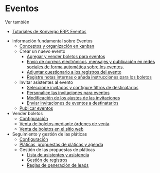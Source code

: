 # Eventos

<div class="alert alert-secondary">
<p class="alert-title">
Ver también</p><ul>
<li><p><a href="https://www.odoo.com/slides/surveys-63">Tutoriales de Konvergo ERP: Eventos</a></p></li>
</ul>
</div>

  * Información fundamental sobre Eventos
    * [Conceptos y organización en kanban](events/event_essentials#kanban-concepts-and-organization)
    * Crear un nuevo evento
      * [Agregar y vender boletos para eventos](events/event_essentials#add-and-sell-event-tickets)
      * [Envío de correos electrónicos, mensajes y publicación en redes sociales de forma automática sobre los eventos.](events/event_essentials#send-automated-emails-text-and-social-posts-to-event-attendees)
      * [Adjuntar cuestionario a los registros del evento](events/event_essentials#attach-a-questionnaire-to-event-registrations)
      * [Registre notas internas o añada instrucciones para los boletos](events/event_essentials#log-internal-notes-or-add-ticket-instructions)
    * Invitar asistentes al evento
      * [Seleccione invitados y configure filtros de destinatarios](events/event_essentials#select-invitees-and-configure-recipient-filters)
      * [Personalice las invitaciones para eventos](events/event_essentials#build-a-custom-event-invite)
      * [Modificación de los ajustes de las invitaciones](events/event_essentials#modify-event-invite-settings)
      * [Enviar invitaciones de eventos a destinatarios](events/event_essentials#send-event-invitations-to-recipients)
    * [Publicar eventos](events/event_essentials#publish-events)
  * Vender boletos
    * [Configuración](events/sell_tickets#configuration)
    * [Venta de boletos mediante órdenes de venta](events/sell_tickets#sell-tickets-through-sales-orders)
    * [Venta de boletos en el sitio web](events/sell_tickets#sell-tickets-through-the-website)
  * Seguimiento y gestión de las pláticas
    * [Configuración](events/track_manage_talks#configuration)
    * [Pláticas, propuestas de pláticas y agenda](events/track_manage_talks#talks-talk-proposals-and-agenda)
    * Gestión de las propuestas de pláticas
      * [Lista de asistentes y asistencia](events/track_manage_talks#attendees-list-and-attendance)
      * [Gestión de registros](events/track_manage_talks#manage-registrations)
      * [Reglas de generación de leads](events/track_manage_talks#lead-generation-rules)

